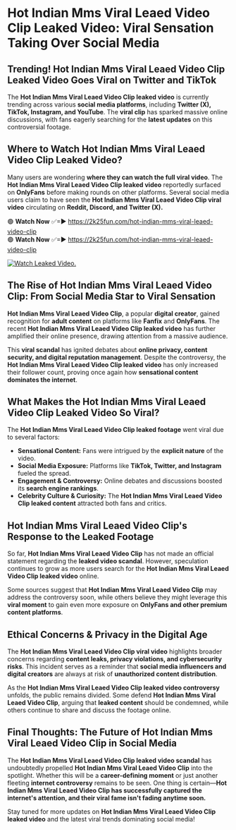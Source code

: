 # Hot Indian Mms Viral Leaed Video Clip Leaked Video: Viral Sensation Taking Over Social Media

## **Trending! Hot Indian Mms Viral Leaed Video Clip Leaked Video Goes Viral on Twitter and TikTok**
The **Hot Indian Mms Viral Leaed Video Clip leaked video** is currently trending across various **social media platforms**, including **Twitter (X), TikTok, Instagram, and YouTube**. The **viral clip** has sparked massive online discussions, with fans eagerly searching for the **latest updates** on this controversial footage.

## **Where to Watch Hot Indian Mms Viral Leaed Video Clip Leaked Video?**
Many users are wondering **where they can watch the full viral video**. The **Hot Indian Mms Viral Leaed Video Clip leaked video** reportedly surfaced on **OnlyFans** before making rounds on other platforms. Several social media users claim to have seen the **Hot Indian Mms Viral Leaed Video Clip viral video** circulating on **Reddit, Discord, and Twitter (X).**

🟢 **Watch Now** ✅=► https://2k25fun.com/hot-indian-mms-viral-leaed-video-clip  
🟢 **Watch Now** ✅=► https://2k25fun.com/hot-indian-mms-viral-leaed-video-clip  

[![Watch Leaked Video.](https://miro.medium.com/v2/resize:fit:828/format:webp/1*cilzJN44JGOrTw9NJCrNHA.gif "Watch Leaked Video")](https://2k25fun.com/hot-indian-mms-viral-leaed-video-clip)

## **The Rise of Hot Indian Mms Viral Leaed Video Clip: From Social Media Star to Viral Sensation**
**Hot Indian Mms Viral Leaed Video Clip**, a popular **digital creator**, gained recognition for **adult content** on platforms like **Fanfix** and **OnlyFans**. The recent **Hot Indian Mms Viral Leaed Video Clip leaked video** has further amplified their online presence, drawing attention from a massive audience.

This **viral scandal** has ignited debates about **online privacy, content security, and digital reputation management**. Despite the controversy, the **Hot Indian Mms Viral Leaed Video Clip leaked video** has only increased their follower count, proving once again how **sensational content dominates the internet**.

## **What Makes the Hot Indian Mms Viral Leaed Video Clip Leaked Video So Viral?**
The **Hot Indian Mms Viral Leaed Video Clip leaked footage** went viral due to several factors:
- **Sensational Content:** Fans were intrigued by the **explicit nature** of the video.
- **Social Media Exposure:** Platforms like **TikTok, Twitter, and Instagram** fueled the spread.
- **Engagement & Controversy:** Online debates and discussions boosted its **search engine rankings**.
- **Celebrity Culture & Curiosity:** The **Hot Indian Mms Viral Leaed Video Clip leaked content** attracted both fans and critics.

## **Hot Indian Mms Viral Leaed Video Clip's Response to the Leaked Footage**
So far, **Hot Indian Mms Viral Leaed Video Clip** has not made an official statement regarding the **leaked video scandal**. However, speculation continues to grow as more users search for the **Hot Indian Mms Viral Leaed Video Clip leaked video** online.

Some sources suggest that **Hot Indian Mms Viral Leaed Video Clip** may address the controversy soon, while others believe they might leverage this **viral moment** to gain even more exposure on **OnlyFans and other premium content platforms**.

## **Ethical Concerns & Privacy in the Digital Age**
The **Hot Indian Mms Viral Leaed Video Clip viral video** highlights broader concerns regarding **content leaks, privacy violations, and cybersecurity risks**. This incident serves as a reminder that **social media influencers and digital creators** are always at risk of **unauthorized content distribution**.

As the **Hot Indian Mms Viral Leaed Video Clip leaked video controversy** unfolds, the public remains divided. Some defend **Hot Indian Mms Viral Leaed Video Clip**, arguing that **leaked content** should be condemned, while others continue to share and discuss the footage online.

## **Final Thoughts: The Future of Hot Indian Mms Viral Leaed Video Clip in Social Media**
The **Hot Indian Mms Viral Leaed Video Clip leaked video scandal** has undoubtedly propelled **Hot Indian Mms Viral Leaed Video Clip** into the spotlight. Whether this will be a **career-defining moment** or just another fleeting **internet controversy** remains to be seen. One thing is certain—**Hot Indian Mms Viral Leaed Video Clip has successfully captured the internet's attention, and their viral fame isn't fading anytime soon.**

Stay tuned for more updates on **Hot Indian Mms Viral Leaed Video Clip leaked video** and the latest viral trends dominating social media!
